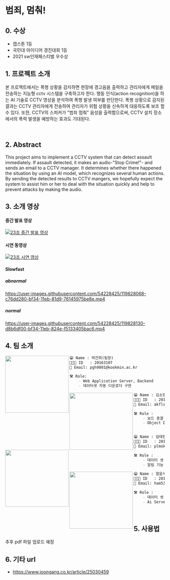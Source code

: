 # 범죄, 멈춰!
## 0. 수상
 * 캡스톤 1등
 * 국민대 아이디어 경진대회 1등
 * 2021 sw인재페스티벌 우수상
  
## 1. 프로젝트 소개


본 프로젝트에서는 폭행 상황을 감지하면 현장에 경고음을 출력하고 관리자에게 메일을 전송하는 지능형 cctv 시스템을 구축하고자 한다. 행동 인식(action recognition)을 하는 AI 기술로 CCTV 영상을 분석하여 폭행 발생 여부를 판단한다. 폭행 상황으로 감지된 결과는 CCTV 관리자에게 전송하여 관리자가 위험 상황을 신속하게 대응하도록 보조 할 수 있다. 또한, CCTV의 스피커가 "범죄 멈춰" 음성을 출력함으로써, CCTV 설치 장소에서의 폭력 발생을 예방하는 효과도 기대된다.


<br/>

## 2. Abstract


This project aims to implement a CCTV system that can detect assault immediately. If assault detected, it makes an audio-"Stop Crime!"- and sends an email to a CCTV manager.  It determines whether there happened the situation by using an AI model, which recognizes several human actions. By sending the detected results to CCTV mangers, we hopefully expect the system to assist him or her to deal with the situation quickly and help to prevent attacks by making the audio.
<br/>


## 3. 소개 영상


#### 중간 발표 영상

[![23조 중간 발표 영상](http://img.youtube.com/vi/mTJcfbAd-b8/0.jpg)](https://youtu.be/mTJcfbAd-b8?t=0s)

#### 시연 동영상

[![23조 시연 영상](http://img.youtube.com/vi/Wo_nVTp51OM/0.jpg)](https://youtu.be/Wo_nVTp51OM?t=0s)
<br/>
#### Slowfast
##### abnormal

https://user-images.githubusercontent.com/54228425/119828068-c76dd280-bf34-11eb-81d9-76145975be8e.mp4
##### normal

https://user-images.githubusercontent.com/54228425/119828130-d8b6df00-bf34-11eb-824e-f5133405bac6.mp4



## 4. 팀 소개


<img align=left src = "https://user-images.githubusercontent.com/21096675/112747542-12c93a80-8ff1-11eb-85e9-965e0c9e78d5.png" width="200px" height="180px">

```markdown
😁 Name : 박건희(팀장)
👨🏻‍💻 ID   : 20163107
📧 Email: pgh9801@kookmin.ac.kr

🛠 Role:
    - Web Application Server, Backend
    - 데이터셋 자동 다운로더 구현

```

<img align=left src = "https://user-images.githubusercontent.com/21096675/113386677-b5086a00-93c5-11eb-8388-1901400ac829.png" width="200px" height="180px">

```markdown
😁 Name : 김소망
👨🏻‍💻 ID   : 20163094
📧 Email: akfls745@kookmin.ac.kr

🛠 Role :
    - 보드 총괄
    - Object Detection
     
```
<img align=left src ="https://user-images.githubusercontent.com/21096675/112747550-178dee80-8ff1-11eb-9eb7-8059c506133e.png" width="200px" height="180px">

```markdown
😁 Name : 임태현
👨🏻‍💻 ID   : 20163153
📧 Email: plmoknijb15@kookmin.ac.kr

🛠 Role :
    - 데이터 셋 구축 & 모델 학습
    - 알림 기능 &  Action classification 모델(slowFast) 성능 향상

```

<img align=left src = "https://user-images.githubusercontent.com/21096675/113386691-bafe4b00-93c5-11eb-98d9-9e3933ae8d1c.png" width="200px" height="180px">

```markdown
😁 Name : 함윤석
👨🏻‍💻 ID   : 20163175
📧 Email: ham5312@kookmin.ac.kr 

🛠 Role :
    - 데이터 셋 구축 & 모델 학습
    - Ai Server 제작 & Action classification 모델(slowFast) 성능 향상

```

<br/>

## 5. 사용법

추후 pdf 파일 업로드 예정

## 6. 기타 url
* https://www.joongang.co.kr/article/25030459
